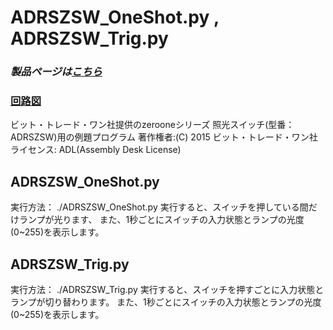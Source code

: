 # ADRSZSW_OneShot.py , ADRSZSW_Trig.py

### *製品ページは[こちら](http://bit-trade-one.co.jp/product/module/adrszsw)*

### [回路図](https://github.com/bit-trade-one/RasPi-Zero-One-Series/blob/master/2nd/ADRSZSW_Illuminated_Switch/Schematics/rpizero_wallsw_v2_schematics.pdf)

ビット・トレード・ワン社提供のzerooneシリーズ 照光スイッチ(型番：ADRSZSW)用の例題プログラム
著作権者:(C) 2015 ビット・トレード・ワン社
ライセンス: ADL(Assembly Desk License)

## ADRSZSW_OneShot.py

実行方法： ./ADRSZSW_OneShot.py
実行すると、スイッチを押している間だけランプが光ります、
また、1秒ごとにスイッチの入力状態とランプの光度(0~255)を表示します。

## ADRSZSW_Trig.py

実行方法： ./ADRSZSW_Trig.py
実行すると、スイッチを押すごとに入力状態とランプが切り替わります。
また、1秒ごとにスイッチの入力状態とランプの光度(0~255)を表示します。

